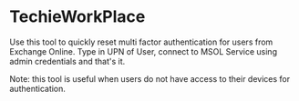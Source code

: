 # TechieWorkPlace
Use this tool to quickly reset multi factor authentication for users from Exchange Online.
Type in UPN of User, connect to MSOL Service using admin credentials and that's it.

Note: this tool is useful when users do not have access to their devices for authentication.
